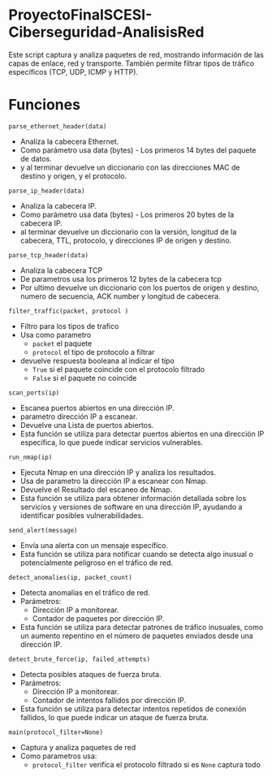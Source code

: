 # ProyectoFinalSCESI-Ciberseguridad-AnalisisRed
Este script captura y analiza paquetes de red, mostrando información de las capas de enlace, red y transporte. También permite filtrar tipos de tráfico específicos (TCP, UDP, ICMP y HTTP).

# Funciones
```parse_ethernet_header(data)```
- Analiza la cabecera Ethernet.
- Como parámetro usa data (bytes) - Los primeros 14 bytes del paquete de datos.
- y al terminar devuelve un diccionario con las direcciones MAC de destino y origen, y el protocolo.

```parse_ip_header(data)```
- Analiza la cabecera IP.
- Como parámetro usa data (bytes) - Los primeros 20 bytes de la cabecera IP.
- al terminar devuelve un diccionario con la versión, longitud de la cabecera, TTL, protocolo, y direcciones IP de origen y destino.

```parse_tcp_header(data)```
- Analiza la cabecera TCP
- De parametros usa los primeros 12 bytes de la cabecera tcp
- Por ultimo devuelve un diccionario con los puertos de origen y destino, numero de secuencia, ACK number y longitud de cabecera.

```filter_traffic(packet, protocol )```
- Filtro para los tipos de trafico
- Usa como parametro 
    - ```packet``` el paquete
    - ```protocol``` el tipo de protocolo a filtrar
- devuelve respuesta booleana al indicar el tipo
    - ```True``` si el paquete coincide con el protocolo filtrado
    - ```False``` si el paquete no coincide
 
```scan_ports(ip)```
- Escanea puertos abiertos en una dirección IP.
- parametro dirección IP a escanear.
- Devuelve una Lista de puertos abiertos.
- Esta función se utiliza para detectar puertos abiertos en una dirección IP específica, lo que puede indicar servicios vulnerables.

```run_nmap(ip)```
- Ejecuta Nmap en una dirección IP y analiza los resultados.
- Usa de parametro la dirección IP a escanear con Nmap.
- Devuelve el Resultado del escaneo de Nmap.
- Esta función se utiliza para obtener información detallada sobre los servicios y versiones de software en una dirección IP, ayudando a identificar posibles vulnerabilidades.

```send_alert(message)```
- Envía una alerta con un mensaje específico.
- Esta función se utiliza para notificar cuando se detecta algo inusual o potencialmente peligroso en el tráfico de red.

```detect_anomalies(ip, packet_count)```
- Detecta anomalías en el tráfico de red.
- Parámetros:
    - Dirección IP a monitorear.
    - Contador de paquetes por dirección IP.
- Esta función se utiliza para detectar patrones de tráfico inusuales, como un aumento repentino en el número de paquetes enviados desde una dirección IP.

```detect_brute_force(ip, failed_attempts)```
- Detecta posibles ataques de fuerza bruta.
- Parámetros:
    - Dirección IP a monitorear.
    - Contador de intentos fallidos por dirección IP.
- Esta función se utiliza para detectar intentos repetidos de conexión fallidos, lo que puede indicar un ataque de fuerza bruta.

```main(protocol_filter=None)```
- Captura y analiza paquetes de red
- Como parametros usa:
    - ```protocol_filter``` verifica el protocolo filtrado si es ```None``` captura todo
    
